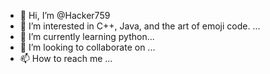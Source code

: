 - 👋 Hi, I’m @Hacker759
- 👀 I’m interested in C++, Java, and the art of emoji code. ...
- 🌱 I’m currently learning python...
- 💞️ I’m looking to collaborate on ...
- 📫 How to reach me ...

<!---
Hacker759/Hacker759 is a ✨ special ✨ repository because its `README.md` (this file) appears on your GitHub profile.
You can click the Preview link to take a look at your changes.
--->
